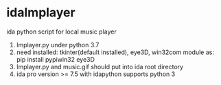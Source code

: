 # idalmplayer
ida python script for local music player
1. lmplayer.py under python 3.7
2. need installed: tkinter(default installed), eye3D, win32com module  as: 
    pip install pypiwin32 eye3D
3. lmplayer.py and music.gif should put into ida root directory
4. ida pro version >= 7.5 with idapython supports python 3
